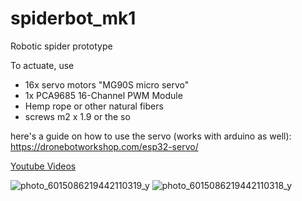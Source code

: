 # spiderbot_mk1
Robotic spider prototype

To actuate, use 
- 16x servo motors "MG90S micro servo"
- 1x PCA9685 16-Channel PWM Module
- Hemp rope or other natural fibers
- screws m2 x 1.9 or the so

here's a guide on how to use the servo (works with arduino as well): 
https://dronebotworkshop.com/esp32-servo/ 


[Youtube Videos](https://www.youtube.com/playlist?list=PLxMGwsEIy4YXqzaWbVHlb3hlWHMuYztLT)

![photo_6015086219442110319_y](https://github.com/tonycurra/spiderbot_mk1/assets/99278605/b65da875-a200-4fa4-8df9-bc28b93782ee)
![photo_6015086219442110318_y](https://github.com/tonycurra/spiderbot_mk1/assets/99278605/a719d3fe-3945-4cd7-a7ec-dcc37b5f8aa8)
